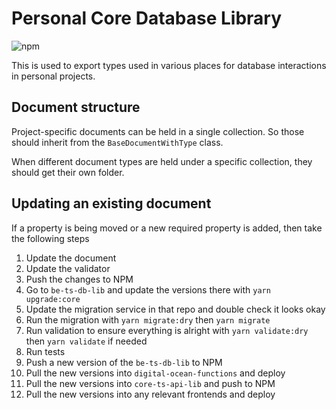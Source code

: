 # Personal Core Database Library

![npm](https://img.shields.io/npm/v/%40aneuhold%2Fcore-ts-db-lib)

This is used to export types used in various places for database interactions in personal projects.

## Document structure

Project-specific documents can be held in a single collection. So those should inherit from the `BaseDocumentWithType` class.

When different document types are held under a specific collection, they should get their own folder.

## Updating an existing document

If a property is being moved or a new required property is added, then take the
following steps

1. Update the document
1. Update the validator
1. Push the changes to NPM
1. Go to `be-ts-db-lib` and update the versions there with `yarn upgrade:core`
1. Update the migration service in that repo and double check it looks okay
1. Run the migration with `yarn migrate:dry` then `yarn migrate`
1. Run validation to ensure everything is alright with `yarn validate:dry` then `yarn validate` if needed
1. Run tests
1. Push a new version of the `be-ts-db-lib` to NPM
1. Pull the new versions into `digital-ocean-functions` and deploy
1. Pull the new versions into `core-ts-api-lib` and push to NPM
1. Pull the new versions into any relevant frontends and deploy
